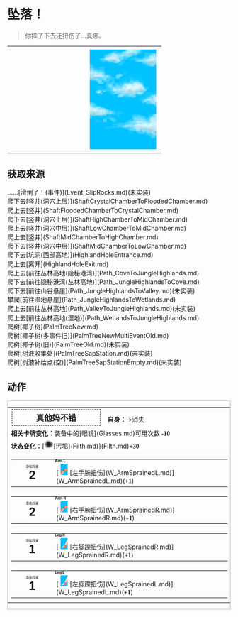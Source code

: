 # 坠落！  
> 你摔了下去还扭伤了…真疼。  
  
<table class="table table-bordered" data-toggle="table"  data-show-header="false"><thead style="display:none"><tr ><th  style="width:50%;text-align:left;vertical-align:top;"  data-sortable="true"  >title</th><th  style="width:50%;text-align:left;vertical-align:top;"  ></th></tr></thead><tr ><td  style="width:50%;text-align:left;vertical-align:top;"  ></td><td  style="width:50%;text-align:left;vertical-align:top;"  ><div style="float:right; margin:5px"><div class="gamecard" style="width:150px; height:225px;"><a href="Event_FallSprains.md" style="color:black"><img decoding="async" src="../wiki/Sprite/WeatherPartiallyCloudy_Full.png" class="cardimage" style="max-width:150px;max-height:225px;"><span style="font-size: 25px;">坠落！</span></a></div></div></td></tr></tbody></table>  
  
## 获取来源  
<div style="display:inline-block"><div class="gamedatalist" style="text-align:left;min-width:200px;min-height:0px;"><div style="display:inline-block"><div style="display:inline-block;vertical-align:middle;">……</div><div style="display:inline-block;vertical-align:middle;">[滑倒了！(事件)](Event_SlipRocks.md)(未实装)</div></div></div><div class="gamedatalist" style="text-align:left;min-width:200px;min-height:0px;"><div style="display:inline-block"><div style="display:inline-block;vertical-align:middle;">爬下去</div><div style="display:inline-block;vertical-align:middle;">[竖井(洞穴上层)](ShaftCrystalChamberToFloodedChamber.md)</div></div></div><div class="gamedatalist" style="text-align:left;min-width:200px;min-height:0px;"><div style="display:inline-block"><div style="display:inline-block;vertical-align:middle;">爬上去</div><div style="display:inline-block;vertical-align:middle;">[竖井](ShaftFloodedChamberToCrystalChamber.md)</div></div></div><div class="gamedatalist" style="text-align:left;min-width:200px;min-height:0px;"><div style="display:inline-block"><div style="display:inline-block;vertical-align:middle;">爬下去</div><div style="display:inline-block;vertical-align:middle;">[竖井(洞穴上层)](ShaftHighChamberToMidChamber.md)</div></div></div><div class="gamedatalist" style="text-align:left;min-width:200px;min-height:0px;"><div style="display:inline-block"><div style="display:inline-block;vertical-align:middle;">爬上去</div><div style="display:inline-block;vertical-align:middle;">[竖井(洞穴中层)](ShaftLowChamberToMidChamber.md)</div></div></div><div class="gamedatalist" style="text-align:left;min-width:200px;min-height:0px;"><div style="display:inline-block"><div style="display:inline-block;vertical-align:middle;">爬上去</div><div style="display:inline-block;vertical-align:middle;">[竖井](ShaftMidChamberToHighChamber.md)</div></div></div><div class="gamedatalist" style="text-align:left;min-width:200px;min-height:0px;"><div style="display:inline-block"><div style="display:inline-block;vertical-align:middle;">爬下去</div><div style="display:inline-block;vertical-align:middle;">[竖井(洞穴中层)](ShaftMidChamberToLowChamber.md)</div></div></div><div class="gamedatalist" style="text-align:left;min-width:200px;min-height:0px;"><div style="display:inline-block"><div style="display:inline-block;vertical-align:middle;">爬下去</div><div style="display:inline-block;vertical-align:middle;">[坑洞(西部高地)](HighlandHoleEntrance.md)</div></div></div><div class="gamedatalist" style="text-align:left;min-width:200px;min-height:0px;"><div style="display:inline-block"><div style="display:inline-block;vertical-align:middle;">爬上去</div><div style="display:inline-block;vertical-align:middle;">[离开](HighlandHoleExit.md)</div></div></div><div class="gamedatalist" style="text-align:left;min-width:200px;min-height:0px;"><div style="display:inline-block"><div style="display:inline-block;vertical-align:middle;">爬上去</div><div style="display:inline-block;vertical-align:middle;">[前往丛林高地(隐秘港湾)](Path_CoveToJungleHighlands.md)</div></div></div><div class="gamedatalist" style="text-align:left;min-width:200px;min-height:0px;"><div style="display:inline-block"><div style="display:inline-block;vertical-align:middle;">爬下去</div><div style="display:inline-block;vertical-align:middle;">[前往隐秘港湾(丛林高地)](Path_JungleHighlandsToCove.md)</div></div></div><div class="gamedatalist" style="text-align:left;min-width:200px;min-height:0px;"><div style="display:inline-block"><div style="display:inline-block;vertical-align:middle;">爬下去</div><div style="display:inline-block;vertical-align:middle;">[前往山谷悬崖](Path_JungleHighlandsToValley.md)(未实装)</div></div></div><div class="gamedatalist" style="text-align:left;min-width:200px;min-height:0px;"><div style="display:inline-block"><div style="display:inline-block;vertical-align:middle;">攀爬</div><div style="display:inline-block;vertical-align:middle;">[前往湿地悬崖](Path_JungleHighlandsToWetlands.md)</div></div></div><div class="gamedatalist" style="text-align:left;min-width:200px;min-height:0px;"><div style="display:inline-block"><div style="display:inline-block;vertical-align:middle;">爬上去</div><div style="display:inline-block;vertical-align:middle;">[前往丛林高地](Path_ValleyToJungleHighlands.md)(未实装)</div></div></div><div class="gamedatalist" style="text-align:left;min-width:200px;min-height:0px;"><div style="display:inline-block"><div style="display:inline-block;vertical-align:middle;">爬上去</div><div style="display:inline-block;vertical-align:middle;">[前往丛林高地(湿地)](Path_WetlandsToJungleHighlands.md)</div></div></div><div class="gamedatalist" style="text-align:left;min-width:200px;min-height:0px;"><div style="display:inline-block"><div style="display:inline-block;vertical-align:middle;">爬树</div><div style="display:inline-block;vertical-align:middle;">[椰子树](PalmTreeNew.md)</div></div></div><div class="gamedatalist" style="text-align:left;min-width:200px;min-height:0px;"><div style="display:inline-block"><div style="display:inline-block;vertical-align:middle;">爬树</div><div style="display:inline-block;vertical-align:middle;">[椰子树(多事件旧)](PalmTreeNewMultiEventOld.md)</div></div></div><div class="gamedatalist" style="text-align:left;min-width:200px;min-height:0px;"><div style="display:inline-block"><div style="display:inline-block;vertical-align:middle;">爬树</div><div style="display:inline-block;vertical-align:middle;">[椰子树(旧)](PalmTreeOld.md)(未实装)</div></div></div><div class="gamedatalist" style="text-align:left;min-width:200px;min-height:0px;"><div style="display:inline-block"><div style="display:inline-block;vertical-align:middle;">爬树</div><div style="display:inline-block;vertical-align:middle;">[树液收集处](PalmTreeSapStation.md)(未实装)</div></div></div><div class="gamedatalist" style="text-align:left;min-width:200px;min-height:0px;"><div style="display:inline-block"><div style="display:inline-block;vertical-align:middle;">爬树</div><div style="display:inline-block;vertical-align:middle;">[树液补给点(空)](PalmTreeSapStationEmpty.md)(未实装)</div></div></div></div>  
  
## 动作  
<div  style="border:1px solid #BBB"><table><tr><td rowspan="2" style="width:200px;text-align:center;font-size:1.3em;font-weight:bold"><div style="padding:5px;border:1px dashed #333"><div>真他妈不错</div></div></td><td></td></tr><tr><td><b>自身：</b>→消失</td></tr><tr><td colspan="2"><b>相关卡牌变化：</b>装备中的[眼镜](Glasses.md)可用次数  <span style="font-family:ui-monospace"><b>-10</b></span></td></tr><tr><td colspan="2"><b>状态变化：</b>[<div style="width:20px;display:inline-block;text-align:center"><img decoding="async" src="../wiki/Sprite/Dirt3.png" href="a.md" style="max-width:20px;max-height:20px;"></div>[污垢](Filth.md)](Filth.md)<span style="font-family:ui-monospace"><b>+30</b></span></td></tr><tr><td colspan="2"><div style="columns:auto;position:relative;"><div style="display:inline-block;width:100%;break-inside: avoid;border:1px solid #F8F8F8"><table style="margin-bottom:3px;"><tr><td rowspan=2 style="text-align:center" width="80px"><div style="font-size:0.5em">基础权重</div><div style="font-size:1.8em;font-weight:bold">2</div></td><td style="font-size:0.6em;line-height:0.6em;font-weight:bold">Arm L</td></tr><tr><td>[<div style="width:25px;display:inline-block;text-align:center"><img decoding="async" src="../wiki/Sprite/SprainedWrist.png" href="a.md" style="max-width:25px;max-height:25px;"></div>[左手腕扭伤](W_ArmSprainedL.md)](W_ArmSprainedL.md)(<span style="font-family:ui-monospace"><b>+1</b></span>)</td></tr></table></div><div style="display:inline-block;width:100%;break-inside: avoid;border:1px solid #F8F8F8"><table style="margin-bottom:3px;"><tr><td rowspan=2 style="text-align:center" width="80px"><div style="font-size:0.5em">基础权重</div><div style="font-size:1.8em;font-weight:bold">2</div></td><td style="font-size:0.6em;line-height:0.6em;font-weight:bold">Arm R</td></tr><tr><td>[<div style="width:25px;display:inline-block;text-align:center"><img decoding="async" src="../wiki/Sprite/SprainedWrist.png" href="a.md" style="max-width:25px;max-height:25px;"></div>[右手腕扭伤](W_ArmSprainedR.md)](W_ArmSprainedR.md)(<span style="font-family:ui-monospace"><b>+1</b></span>)</td></tr></table></div><div style="display:inline-block;width:100%;break-inside: avoid;border:1px solid #F8F8F8"><table style="margin-bottom:3px;"><tr><td rowspan=2 style="text-align:center" width="80px"><div style="font-size:0.5em">基础权重</div><div style="font-size:1.8em;font-weight:bold">1</div></td><td style="font-size:0.6em;line-height:0.6em;font-weight:bold">Leg R</td></tr><tr><td>[<div style="width:25px;display:inline-block;text-align:center"><img decoding="async" src="../wiki/Sprite/SprainedAnkle.png" href="a.md" style="max-width:25px;max-height:25px;"></div>[右脚踝扭伤](W_LegSprainedR.md)](W_LegSprainedR.md)(<span style="font-family:ui-monospace"><b>+1</b></span>)</td></tr></table></div><div style="display:inline-block;width:100%;break-inside: avoid;border:1px solid #F8F8F8"><table style="margin-bottom:3px;"><tr><td rowspan=2 style="text-align:center" width="80px"><div style="font-size:0.5em">基础权重</div><div style="font-size:1.8em;font-weight:bold">1</div></td><td style="font-size:0.6em;line-height:0.6em;font-weight:bold">Leg L</td></tr><tr><td>[<div style="width:25px;display:inline-block;text-align:center"><img decoding="async" src="../wiki/Sprite/SprainedAnkle.png" href="a.md" style="max-width:25px;max-height:25px;"></div>[左脚踝扭伤](W_LegSprainedL.md)](W_LegSprainedL.md)(<span style="font-family:ui-monospace"><b>+1</b></span>)</td></tr></table></div></div></td></tr></table></div>  
  
  


<script>document.title="坠落！ - 卡牌生存百科 Card Survival Wiki";</script>